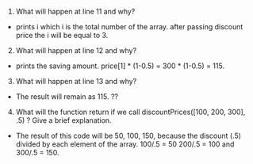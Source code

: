 1. What will happen at line 11 and why?

  * prints i which i is the total number of the array. after passing discount price the i will be equal to 3.

2. What will happen at line 12 and why?

  * prints the saving amount. price[1] * (1-0.5) =  300 * (1-0.5) = 115. 

3. What will happen at line 13 and why?

  * The result will remain as 115. ??

4. What will the function return if we call discountPrices([100, 200, 300], .5) ? Give a brief explanation.

  * The result of this code will be 50, 100, 150, because the discount (.5) divided by each element of the array. 100/.5 = 50
  200/.5 = 100 and 300/.5 = 150.
